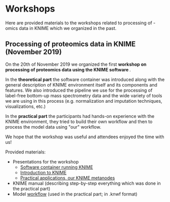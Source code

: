 # Workshops
 Here are provided materials to the workshops related to processing of -omics data in KNIME which we organized in the past.
 
 Processing of proteomics data in KNIME (November 2019)
 ----------------------------------------------------------
 
 On the 20th of November 2019 we organized the first <b>workshop on processing of proteomics data using the KNIME software </b>.
  
 In the <b>theoretical part</b> the software container was introduced along with the general description of KNIME environment itself
 and its components and features. We also introduced the pipeline we use for the processing of
 label-free bottom-up mass spectrometry data and the wide variety of tools we are using in this process 
 (e.g. normalization and imputation techniques, visualizations, etc.)
 
  In the <b>practical part</b> the participants had hands-on experience with the KNIME environment, they tried to
  build their own workflow and then to process the model data using "our" workflow.
  
  We hope that the workshop was useful and attendees enjoyed the time with us!
  
Provided materials:
* Presentations for the workshop
    * [Software container running KNIME](files/workshop_2019/presentations/KNIME_workshop_1.pdf)
    * [Introduction to KNIME](files/workshop_2019/presentations/KNIME_workshop_2.pdf)
    * [Practical applications, our KNIME metanodes](files/workshop_2019/presentations/KNIME_workshop_3.pdf)
* KNIME manual (describing step-by-step everything which was done in the practical part)
* Model [workflow](files/workshop_2019/workflow/KNIME_workshop_20191120.knwf) (used in the practical part; in .knwf format)